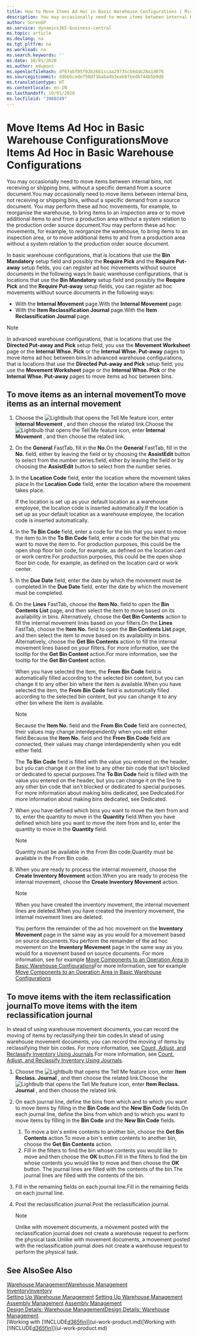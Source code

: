 ```yaml
---
title: How to Move Items Ad Hoc in Basic Warehouse Configurations | Microsoft Docs
description: You may occasionally need to move items between internal bins, not receiving or shipping bins, without a specific demand from a source document. You may perform these ad hoc movements, for example, to reorganise the warehouse, to bring items to an inspection area or to move additional items to and from a production area without a system relation to the production order source document.
author: SorenGP
ms.service: dynamics365-business-central
ms.topic: article
ms.devlang: na
ms.tgt_pltfrm: na
ms.workload: na
ms.search.keywords: ''
ms.date: 10/01/2020
ms.author: edupont
ms.openlocfilehash: df67abf85f02b26b1ccaa29735cb9dab28a1d076
ms.sourcegitcommit: ddbb5cede750df1baba4b3eab8fbed6744b5b9d6
ms.translationtype: HT
ms.contentlocale: en-IN
ms.lasthandoff: 10/01/2020
ms.locfileid: "3960249"
---
```

# <a name="move-items-ad-hoc-in-basic-warehouse-configurations"></a><span data-ttu-id="37744-104">Move Items Ad Hoc in Basic Warehouse Configurations</span><span class="sxs-lookup"><span data-stu-id="37744-104">Move Items Ad Hoc in Basic Warehouse Configurations</span></span>
<span data-ttu-id="37744-105">You may occasionally need to move items between internal bins, not receiving or shipping bins, without a specific demand from a source document.</span><span class="sxs-lookup"><span data-stu-id="37744-105">You may occasionally need to move items between internal bins, not receiving or shipping bins, without a specific demand from a source document.</span></span> <span data-ttu-id="37744-106">You may perform these ad hoc movements, for example, to reorganise the warehouse, to bring items to an inspection area or to move additional items to and from a production area without a system relation to the production order source document.</span><span class="sxs-lookup"><span data-stu-id="37744-106">You may perform these ad hoc movements, for example, to reorganize the warehouse, to bring items to an inspection area, or to move additional items to and from a production area without a system relation to the production order source document.</span></span>  

<span data-ttu-id="37744-107">In basic warehouse configurations, that is locations that use the **Bin Mandatory** setup field and possibly the **Require Pick** and the **Require Put-away** setup fields, you can register ad hoc movements without source documents in the following ways:</span><span class="sxs-lookup"><span data-stu-id="37744-107">In basic warehouse configurations, that is locations that use the **Bin Mandatory** setup field and possibly the **Require Pick** and the **Require Put-away** setup fields, you can register ad hoc movements without source documents in the following ways:</span></span>  

- <span data-ttu-id="37744-108">With the **Internal Movement** page.</span><span class="sxs-lookup"><span data-stu-id="37744-108">With the **Internal Movement** page.</span></span>  
- <span data-ttu-id="37744-109">With the **Item Reclassification Journal** page.</span><span class="sxs-lookup"><span data-stu-id="37744-109">With the **Item Reclassification Journal** page.</span></span>  

> [!NOTE]  
>  <span data-ttu-id="37744-110">In advanced warehouse configurations, that is locations that use the **Directed Put-away and Pick** setup field, you use the **Movement Worksheet** page or the **Internal Whse. Pick** or the **Internal Whse. Put-away** pages to move items ad hoc between bins.</span><span class="sxs-lookup"><span data-stu-id="37744-110">In advanced warehouse configurations, that is locations that use the **Directed Put-away and Pick** setup field, you use the **Movement Worksheet** page or the **Internal Whse. Pick** or the **Internal Whse. Put-away** pages to move items ad hoc between bins.</span></span>  

## <a name="to-move-items-as-an-internal-movement"></a><span data-ttu-id="37744-111">To move items as an internal movement</span><span class="sxs-lookup"><span data-stu-id="37744-111">To move items as an internal movement</span></span>  
1.  <span data-ttu-id="37744-112">Choose the ![Lightbulb that opens the Tell Me feature](media/ui-search/search_small.png "Tell me what you want to do") icon, enter **Internal Movement** , and then choose the related link.</span><span class="sxs-lookup"><span data-stu-id="37744-112">Choose the ![Lightbulb that opens the Tell Me feature](media/ui-search/search_small.png "Tell me what you want to do") icon, enter **Internal Movement** , and then choose the related link.</span></span>  
2.  <span data-ttu-id="37744-113">On the **General** FastTab, fill in the **No.**</span><span class="sxs-lookup"><span data-stu-id="37744-113">On the **General** FastTab, fill in the **No.**</span></span> <span data-ttu-id="37744-114">field, either by leaving the field or by choosing the **AssistEdit** button to select from the number series.</span><span class="sxs-lookup"><span data-stu-id="37744-114">field, either by leaving the field or by choosing the **AssistEdit** button to select from the number series.</span></span>  
3.  <span data-ttu-id="37744-115">In the **Location Code** field, enter the location where the movement takes place.</span><span class="sxs-lookup"><span data-stu-id="37744-115">In the **Location Code** field, enter the location where the movement takes place.</span></span>  

    <span data-ttu-id="37744-116">If the location is set up as your default location as a warehouse employee, the location code is inserted automatically.</span><span class="sxs-lookup"><span data-stu-id="37744-116">If the location is set up as your default location as a warehouse employee, the location code is inserted automatically.</span></span>  
4.  <span data-ttu-id="37744-117">In the **To Bin Code** field, enter a code for the bin that you want to move the item to.</span><span class="sxs-lookup"><span data-stu-id="37744-117">In the **To Bin Code** field, enter a code for the bin that you want to move the item to.</span></span> <span data-ttu-id="37744-118">For production purposes, this could be the open shop floor bin code, for example, as defined on the location card or work centre.</span><span class="sxs-lookup"><span data-stu-id="37744-118">For production purposes, this could be the open shop floor bin code, for example, as defined on the location card or work center.</span></span>  
5.  <span data-ttu-id="37744-119">In the **Due Date** field, enter the date by which the movement must be completed.</span><span class="sxs-lookup"><span data-stu-id="37744-119">In the **Due Date** field, enter the date by which the movement must be completed.</span></span>  
6.  <span data-ttu-id="37744-120">On the **Lines** FastTab, choose the **Item No.** field to open the **Bin Contents List** page, and then select the item to move based on its availability in bins. Alternatively, choose the **Get Bin Contents** action to fill the internal movement lines based on your filters.</span><span class="sxs-lookup"><span data-stu-id="37744-120">On the **Lines** FastTab, choose the **Item No.** field to open the **Bin Contents List** page, and then select the item to move based on its availability in bins. Alternatively, choose the **Get Bin Contents** action to fill the internal movement lines based on your filters.</span></span> <span data-ttu-id="37744-121">For more information, see the tooltip for the **Get Bin Content** action.</span><span class="sxs-lookup"><span data-stu-id="37744-121">For more information, see the tooltip for the **Get Bin Content** action.</span></span>   

    <span data-ttu-id="37744-122">When you have selected the item, the **From Bin Code** field is automatically filled according to the selected bin content, but you can change it to any other bin where the item is available.</span><span class="sxs-lookup"><span data-stu-id="37744-122">When you have selected the item, the **From Bin Code** field is automatically filled according to the selected bin content, but you can change it to any other bin where the item is available.</span></span>  

    > [!NOTE]  
    >  <span data-ttu-id="37744-123">Because the **Item No.** field and the **From Bin Code** field are connected, their values may change interdependently when you edit either field.</span><span class="sxs-lookup"><span data-stu-id="37744-123">Because the **Item No.** field and the **From Bin Code** field are connected, their values may change interdependently when you edit either field.</span></span>  

    <span data-ttu-id="37744-124">The **To Bin Code** field is filled with the value you entered on the header, but you can change it on the line to any other bin code that isn’t blocked or dedicated to special purposes.</span><span class="sxs-lookup"><span data-stu-id="37744-124">The **To Bin Code** field is filled with the value you entered on the header, but you can change it on the line to any other bin code that isn’t blocked or dedicated to special purposes.</span></span> <span data-ttu-id="37744-125">For more information about making bins dedicated, see Dedicated.</span><span class="sxs-lookup"><span data-stu-id="37744-125">For more information about making bins dedicated, see Dedicated.</span></span>  
7.  <span data-ttu-id="37744-126">When you have defined which bins you want to move the item from and to, enter the quantity to move in the **Quantity** field.</span><span class="sxs-lookup"><span data-stu-id="37744-126">When you have defined which bins you want to move the item from and to, enter the quantity to move in the **Quantity** field.</span></span>  

    > [!NOTE]  
    >  <span data-ttu-id="37744-127">Quantity must be available in the From Bin code.</span><span class="sxs-lookup"><span data-stu-id="37744-127">Quantity must be available in the From Bin code.</span></span>  

8.  <span data-ttu-id="37744-128">When you are ready to process the internal movement, choose the **Create Inventory Movement** action.</span><span class="sxs-lookup"><span data-stu-id="37744-128">When you are ready to process the internal movement, choose the **Create Inventory Movement** action.</span></span>  

    > [!NOTE]  
    >  <span data-ttu-id="37744-129">When you have created the inventory movement, the internal movement lines are deleted.</span><span class="sxs-lookup"><span data-stu-id="37744-129">When you have created the inventory movement, the internal movement lines are deleted.</span></span>  

    <span data-ttu-id="37744-130">You perform the remainder of the ad hoc movement on the **Inventory Movement** page in the same way as you would for a movement based on source documents.</span><span class="sxs-lookup"><span data-stu-id="37744-130">You perform the remainder of the ad hoc movement on the **Inventory Movement** page in the same way as you would for a movement based on source documents.</span></span> <span data-ttu-id="37744-131">For more information, see for example [Move Components to an Operation Area in Basic Warehouse Configurations](warehouse-how-to-move-components-to-an-operation-area-in-basic-warehousing.md)</span><span class="sxs-lookup"><span data-stu-id="37744-131">For more information, see for example [Move Components to an Operation Area in Basic Warehouse Configurations](warehouse-how-to-move-components-to-an-operation-area-in-basic-warehousing.md)</span></span>  

## <a name="to-move-items-with-the-item-reclassification-journal"></a><span data-ttu-id="37744-132">To move items with the item reclassification journal</span><span class="sxs-lookup"><span data-stu-id="37744-132">To move items with the item reclassification journal</span></span>
<span data-ttu-id="37744-133">In stead of using warehouse movement documents, you can record the moving of items by reclassifying their bin codes.</span><span class="sxs-lookup"><span data-stu-id="37744-133">In stead of using warehouse movement documents, you can record the moving of items by reclassifying their bin codes.</span></span> <span data-ttu-id="37744-134">For more information, see [Count, Adjust, and Reclassify Inventory Using Journals](inventory-how-count-adjust-reclassify.md).</span><span class="sxs-lookup"><span data-stu-id="37744-134">For more information, see [Count, Adjust, and Reclassify Inventory Using Journals](inventory-how-count-adjust-reclassify.md).</span></span>   
1.  <span data-ttu-id="37744-135">Choose the ![Lightbulb that opens the Tell Me feature](media/ui-search/search_small.png "Tell me what you want to do") icon, enter **Item Reclass. Journal** , and then choose the related link.</span><span class="sxs-lookup"><span data-stu-id="37744-135">Choose the ![Lightbulb that opens the Tell Me feature](media/ui-search/search_small.png "Tell me what you want to do") icon, enter **Item Reclass. Journal** , and then choose the related link.</span></span>  
2.  <span data-ttu-id="37744-136">On each journal line, define the bins from which and to which you want to move items by filling in the **Bin Code** and the **New Bin Code** fields.</span><span class="sxs-lookup"><span data-stu-id="37744-136">On each journal line, define the bins from which and to which you want to move items by filling in the **Bin Code** and the **New Bin Code** fields.</span></span>  

    1.  <span data-ttu-id="37744-137">To move a bin's entire contents to another bin, choose the **Get Bin Contents** action.</span><span class="sxs-lookup"><span data-stu-id="37744-137">To move a bin's entire contents to another bin, choose the **Get Bin Contents** action.</span></span>  
    2.  <span data-ttu-id="37744-138">Fill in the filters to find the bin whose contents you would like to move and then choose the **OK** button.</span><span class="sxs-lookup"><span data-stu-id="37744-138">Fill in the filters to find the bin whose contents you would like to move and then choose the **OK** button.</span></span> <span data-ttu-id="37744-139">The journal lines are filled with the contents of the bin.</span><span class="sxs-lookup"><span data-stu-id="37744-139">The journal lines are filled with the contents of the bin.</span></span>  
3.  <span data-ttu-id="37744-140">Fill in the remaining fields on each journal line.</span><span class="sxs-lookup"><span data-stu-id="37744-140">Fill in the remaining fields on each journal line.</span></span>   
4.  <span data-ttu-id="37744-141">Post the reclassification journal.</span><span class="sxs-lookup"><span data-stu-id="37744-141">Post the reclassification journal.</span></span>  

    > [!NOTE]  
    >  <span data-ttu-id="37744-142">Unlike with movement documents, a movement posted with the reclassification journal does not create a warehouse request to perform the physical task.</span><span class="sxs-lookup"><span data-stu-id="37744-142">Unlike with movement documents, a movement posted with the reclassification journal does not create a warehouse request to perform the physical task.</span></span>  

## <a name="see-also"></a><span data-ttu-id="37744-143">See Also</span><span class="sxs-lookup"><span data-stu-id="37744-143">See Also</span></span>  
[<span data-ttu-id="37744-144">Warehouse Management</span><span class="sxs-lookup"><span data-stu-id="37744-144">Warehouse Management</span></span>](warehouse-manage-warehouse.md)  
[<span data-ttu-id="37744-145">Inventory</span><span class="sxs-lookup"><span data-stu-id="37744-145">Inventory</span></span>](inventory-manage-inventory.md)  
<span data-ttu-id="37744-146">[Setting Up Warehouse Management](warehouse-setup-warehouse.md)   </span><span class="sxs-lookup"><span data-stu-id="37744-146">[Setting Up Warehouse Management](warehouse-setup-warehouse.md)   </span></span>  
<span data-ttu-id="37744-147">[Assembly Management](assembly-assemble-items.md)  </span><span class="sxs-lookup"><span data-stu-id="37744-147">[Assembly Management](assembly-assemble-items.md)  </span></span>  
[<span data-ttu-id="37744-148">Design Details: Warehouse Management</span><span class="sxs-lookup"><span data-stu-id="37744-148">Design Details: Warehouse Management</span></span>](design-details-warehouse-management.md)  
<span data-ttu-id="37744-149">[Working with [!INCLUDE[d365fin](includes/d365fin_md.md)]](ui-work-product.md)</span><span class="sxs-lookup"><span data-stu-id="37744-149">[Working with [!INCLUDE[d365fin](includes/d365fin_md.md)]](ui-work-product.md)</span></span>

